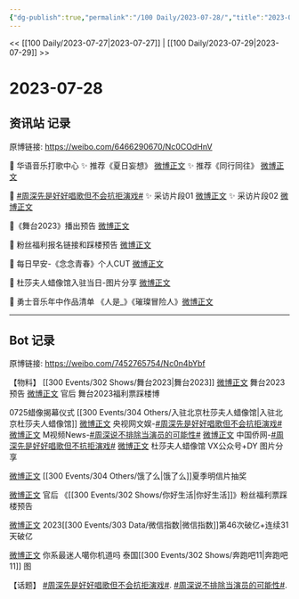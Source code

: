 ```yaml
---
{"dg-publish":true,"permalink":"/100 Daily/2023-07-28/","title":"2023-07-28","created":"2023-07-30T17:16:05.043+08:00","updated":"2023-08-23T15:43:10.799+08:00"}
---
```



<< [[100 Daily/2023-07-27\|2023-07-27]] | [[100 Daily/2023-07-29\|2023-07-29]] >>

# 2023-07-28

## 资讯站 记录

原博链接: https://weibo.com/6466290670/Nc0COdHnV

💫 华语音乐打歌中心
✨ 推荐《夏日妄想》 [微博正文](https://weibo.com/6466290670/4928468527352460)
✨ 推荐《同行同往》 [微博正文](https://weibo.com/6466290670/4928468820955726)

💫 [#周深先是好好唱歌但不会抗拒演戏#](https://s.weibo.com/weibo?q=%23%E5%91%A8%E6%B7%B1%E5%85%88%E6%98%AF%E5%A5%BD%E5%A5%BD%E5%94%B1%E6%AD%8C%E4%BD%86%E4%B8%8D%E4%BC%9A%E6%8A%97%E6%8B%92%E6%BC%94%E6%88%8F%23)
✨ 采访片段01 [微博正文](https://weibo.com/6466290670/4928440438101437)
✨ 采访片段02 [微博正文](https://weibo.com/6466290670/4928565244855280)

💫《舞台2023》播出预告 [微博正文](https://weibo.com/6466290670/4928446326901044)

💫 粉丝福利报名链接和踩楼预告 [微博正文](https://weibo.com/6466290670/4928615814534711)

💫 每日早安-《念念青春》个人CUT [微博正文](https://weibo.com/6466290670/4928409434066314)

💫 杜莎夫人蜡像馆入驻当日-图片分享 [微博正文](https://weibo.com/6466290670/4928564840894005)

💫 勇士音乐年中作品清单
《人是_》《璀璨冒险人》[微博正文](https://weibo.com/6466290670/4928559472711891)

---
## Bot 记录

原博链接: https://weibo.com/7452765754/Nc0n4bYbf

【物料】
[[300 Events/302 Shows/舞台2023\|舞台2023]]
[微博正文](http://weibo.com/7837775023/NbVYhaArR) 舞台2023预告
[微博正文](https://weibo.com/5248300719/NbWqF5sJ0) 官后 舞台2023福利票踩楼博

0725蜡像揭幕仪式 [[300 Events/304 Others/入驻北京杜莎夫人蜡像馆\|入驻北京杜莎夫人蜡像馆]]
[微博正文](http://weibo.com/7735105675/NbVMsCTlY) 央视网文娱-[#周深先是好好唱歌但不会抗拒演戏#](https://s.weibo.com/weibo?q=%23%E5%91%A8%E6%B7%B1%E5%85%88%E6%98%AF%E5%A5%BD%E5%A5%BD%E5%94%B1%E6%AD%8C%E4%BD%86%E4%B8%8D%E4%BC%9A%E6%8A%97%E6%8B%92%E6%BC%94%E6%88%8F%23)
[微博正文](http://weibo.com/6619263525/NbWQ8stiV) M视频News-[#周深说不排除当演员的可能性#](https://s.weibo.com/weibo?q=%23%E5%91%A8%E6%B7%B1%E8%AF%B4%E4%B8%8D%E6%8E%92%E9%99%A4%E5%BD%93%E6%BC%94%E5%91%98%E7%9A%84%E5%8F%AF%E8%83%BD%E6%80%A7%23)
[微博正文](http://weibo.com/5137261048/NbYNzCRqf) 中国侨网-[#周深先是好好唱歌但不抗拒演戏#](https://s.weibo.com/weibo?q=%23%E5%91%A8%E6%B7%B1%E5%85%88%E6%98%AF%E5%A5%BD%E5%A5%BD%E5%94%B1%E6%AD%8C%E4%BD%86%E4%B8%8D%E6%8A%97%E6%8B%92%E6%BC%94%E6%88%8F%23)
[微博正文](http://weibo.com/6466290670/NbZ6k3Kzr) 杜莎夫人蜡像馆 VX公众号+DY 图片分享

[微博正文](http://weibo.com/5117812753/NaUoXgFHv) [[300 Events/304 Others/饿了么\|饿了么]]夏季明信片抽奖

[微博正文](http://weibo.com/5248300719/Nc0jhCYTK) 官后 《[[300 Events/302 Shows/你好生活\|你好生活]]》粉丝福利票踩楼预告

[微博正文](http://weibo.com/5637413637/NbU1vBzAs) 2023[[300 Events/303 Data/微信指数\|微信指数]]第46次破亿+连续31天破亿

[微博正文](http://weibo.com/7724525486/NbZi8lOjx) 你系最迷人噶你机道吗 泰国[[300 Events/302 Shows/奔跑吧11\|奔跑吧11]] 图

【话题】
[#周深先是好好唱歌但不会抗拒演戏#](https://s.weibo.com/weibo?q=%23%E5%91%A8%E6%B7%B1%E5%85%88%E6%98%AF%E5%A5%BD%E5%A5%BD%E5%94%B1%E6%AD%8C%E4%BD%86%E4%B8%8D%E4%BC%9A%E6%8A%97%E6%8B%92%E6%BC%94%E6%88%8F%23).
[#周深说不排除当演员的可能性#](https://s.weibo.com/weibo?q=%23%E5%91%A8%E6%B7%B1%E8%AF%B4%E4%B8%8D%E6%8E%92%E9%99%A4%E5%BD%93%E6%BC%94%E5%91%98%E7%9A%84%E5%8F%AF%E8%83%BD%E6%80%A7%23).
